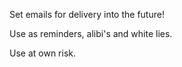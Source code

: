 Set emails for delivery into the future!

Use as reminders, alibi's and white lies.

Use at own risk.